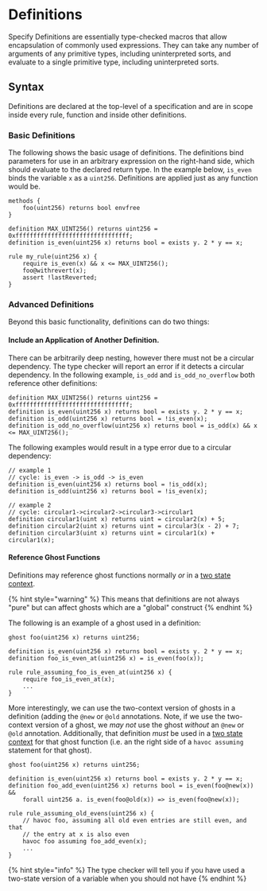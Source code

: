 # Definitions

Specify Definitions are essentially type-checked macros that allow encapsulation of commonly used expressions. They can take any number of arguments of any primitive types, including uninterpreted sorts, and evaluate to a single primitive type, including uninterpreted sorts.

## Syntax

Definitions are declared at the top-level of a specification and are in scope inside every rule, function and inside other definitions.

### Basic Definitions

The following shows the basic usage of definitions. The definitions bind parameters for use in an arbitrary expression on the right-hand side, which should evaluate to the declared return type. In the example below, `is_even` binds the variable `x` as a `uint256`. Definitions are applied just as any function would be.

```text
methods {
    foo(uint256) returns bool envfree
}

definition MAX_UINT256() returns uint256 = 0xffffffffffffffffffffffffffffffff;
definition is_even(uint256 x) returns bool = exists y. 2 * y == x;

rule my_rule(uint256 x) {
    require is_even(x) && x <= MAX_UINT256();
    foo@withrevert(x);
    assert !lastReverted;
}

```

### Advanced Definitions

Beyond this basic functionality, definitions can do two things:

#### Include an Application of Another Definition.

There can be arbitrarily deep nesting, however there must not be a circular dependency. The type checker will report an error if it detects a circular dependency. In the following example, `is_odd` and `is_odd_no_overflow` both reference other definitions:

```text
definition MAX_UINT256() returns uint256 = 0xffffffffffffffffffffffffffffffff;
definition is_even(uint256 x) returns bool = exists y. 2 * y == x;
definition is_odd(uint256 x) returns bool = !is_even(x);
definition is_odd_no_overflow(uint256 x) returns bool = is_odd(x) && x <= MAX_UINT256();
```

The following examples would result in a type error due to a circular dependency:

```text
// example 1
// cycle: is_even -> is_odd -> is_even
definition is_even(uint256 x) returns bool = !is_odd(x);
definition is_odd(uint256 x) returns bool = !is_even(x);

// example 2
// cycle: circular1->circular2->circular3->circular1
definition circular1(uint x) returns uint = circular2(x) + 5;
definition circular2(uint x) returns uint = circular3(x - 2) + 7;
definition circular3(uint x) returns uint = circular1(x) + circular1(x);
```

#### Reference Ghost Functions

 Definitions may reference ghost functions normally _or_ in a [two state context](hooks.md#two-state-context).

{% hint style="warning" %}
This means that definitions are not always "pure" but can affect ghosts which are a "global" construct
{% endhint %}

The following is an example of a ghost used in a definition:

```text
ghost foo(uint256 x) returns uint256;

definition is_even(uint256 x) returns bool = exists y. 2 * y == x;
definition foo_is_even_at(uint256 x) = is_even(foo(x));

rule rule_assuming_foo_is_even_at(uint256 x) {
    require foo_is_even_at(x);
    ...
}
```

More interestingly, we can use the two-context version of ghosts in a definition \(adding the `@new` or `@old` annotations. Note, if we use the two-context version of a ghost, we _may not_ use the ghost _without_ an `@new` or `@old` annotation. Additionally, that definition _must_ be used in a [two state context](hooks.md#two-state-context) for that ghost function \(i.e. an the right side of a `havoc assuming` statement for that ghost\).

```text
ghost foo(uint256 x) returns uint256;

definition is_even(uint256 x) returns bool = exists y. 2 * y == x;
definition foo_add_even(uint256 x) returns bool = is_even(foo@new(x)) &&
    forall uint256 a. is_even(foo@old(x)) => is_even(foo@new(x));

rule rule_assuming_old_evens(uint256 x) {
    // havoc foo, assuming all old even entries are still even, and that
    // the entry at x is also even
    havoc foo assuming foo_add_even(x);
    ...
}
```

{% hint style="info" %}
The type checker will tell you if you have used a two-state version of a variable when you should not have
{% endhint %}

